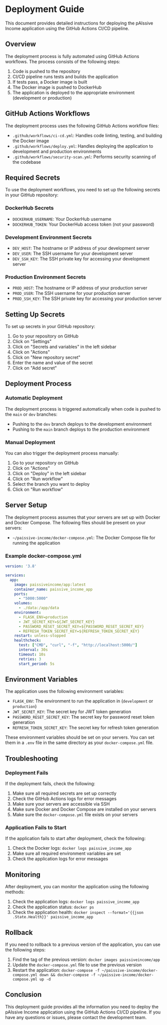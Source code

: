 # Deployment Guide

This document provides detailed instructions for deploying the pAIssive Income application using the GitHub Actions CI/CD pipeline.

## Overview

The deployment process is fully automated using GitHub Actions workflows. The process consists of the following steps:

1. Code is pushed to the repository
2. CI/CD pipeline runs tests and builds the application
3. If tests pass, a Docker image is built
4. The Docker image is pushed to DockerHub
5. The application is deployed to the appropriate environment (development or production)

## GitHub Actions Workflows

The deployment process uses the following GitHub Actions workflow files:

- `.github/workflows/ci-cd.yml`: Handles code linting, testing, and building the Docker image
- `.github/workflows/deploy.yml`: Handles deploying the application to development and production environments
- `.github/workflows/security-scan.yml`: Performs security scanning of the codebase

## Required Secrets

To use the deployment workflows, you need to set up the following secrets in your GitHub repository:

### DockerHub Secrets

- `DOCKERHUB_USERNAME`: Your DockerHub username
- `DOCKERHUB_TOKEN`: Your DockerHub access token (not your password)

### Development Environment Secrets

- `DEV_HOST`: The hostname or IP address of your development server
- `DEV_USER`: The SSH username for your development server
- `DEV_SSH_KEY`: The SSH private key for accessing your development server

### Production Environment Secrets

- `PROD_HOST`: The hostname or IP address of your production server
- `PROD_USER`: The SSH username for your production server
- `PROD_SSH_KEY`: The SSH private key for accessing your production server

## Setting Up Secrets

To set up secrets in your GitHub repository:

1. Go to your repository on GitHub
2. Click on "Settings"
3. Click on "Secrets and variables" in the left sidebar
4. Click on "Actions"
5. Click on "New repository secret"
6. Enter the name and value of the secret
7. Click on "Add secret"

## Deployment Process

### Automatic Deployment

The deployment process is triggered automatically when code is pushed to the `main` or `dev` branches:

- Pushing to the `dev` branch deploys to the development environment
- Pushing to the `main` branch deploys to the production environment

### Manual Deployment

You can also trigger the deployment process manually:

1. Go to your repository on GitHub
2. Click on "Actions"
3. Click on "Deploy" in the left sidebar
4. Click on "Run workflow"
5. Select the branch you want to deploy
6. Click on "Run workflow"

## Server Setup

The deployment process assumes that your servers are set up with Docker and Docker Compose. The following files should be present on your servers:

- `~/paissive-income/docker-compose.yml`: The Docker Compose file for running the application

### Example docker-compose.yml

```yaml
version: '3.8'

services:
  app:
    image: paissiveincome/app:latest
    container_name: paissive_income_app
    ports:
      - "5000:5000"
    volumes:
      - ./data:/app/data
    environment:
      - FLASK_ENV=production
      - JWT_SECRET_KEY=${JWT_SECRET_KEY}
      - PASSWORD_RESET_SECRET_KEY=${PASSWORD_RESET_SECRET_KEY}
      - REFRESH_TOKEN_SECRET_KEY=${REFRESH_TOKEN_SECRET_KEY}
    restart: unless-stopped
    healthcheck:
      test: ["CMD", "curl", "-f", "http://localhost:5000/"]
      interval: 30s
      timeout: 10s
      retries: 3
      start_period: 5s
```

## Environment Variables

The application uses the following environment variables:

- `FLASK_ENV`: The environment to run the application in (`development` or `production`)
- `JWT_SECRET_KEY`: The secret key for JWT token generation
- `PASSWORD_RESET_SECRET_KEY`: The secret key for password reset token generation
- `REFRESH_TOKEN_SECRET_KEY`: The secret key for refresh token generation

These environment variables should be set on your servers. You can set them in a `.env` file in the same directory as your `docker-compose.yml` file.

## Troubleshooting

### Deployment Fails

If the deployment fails, check the following:

1. Make sure all required secrets are set up correctly
2. Check the GitHub Actions logs for error messages
3. Make sure your servers are accessible via SSH
4. Make sure Docker and Docker Compose are installed on your servers
5. Make sure the `docker-compose.yml` file exists on your servers

### Application Fails to Start

If the application fails to start after deployment, check the following:

1. Check the Docker logs: `docker logs paissive_income_app`
2. Make sure all required environment variables are set
3. Check the application logs for error messages

## Monitoring

After deployment, you can monitor the application using the following methods:

1. Check the application logs: `docker logs paissive_income_app`
2. Check the application status: `docker ps`
3. Check the application health: `docker inspect --format='{{json .State.Health}}' paissive_income_app`

## Rollback

If you need to rollback to a previous version of the application, you can use the following steps:

1. Find the tag of the previous version: `docker images paissiveincome/app`
2. Update the `docker-compose.yml` file to use the previous version
3. Restart the application: `docker-compose -f ~/paissive-income/docker-compose.yml down && docker-compose -f ~/paissive-income/docker-compose.yml up -d`

## Conclusion

This deployment guide provides all the information you need to deploy the pAIssive Income application using the GitHub Actions CI/CD pipeline. If you have any questions or issues, please contact the development team.

